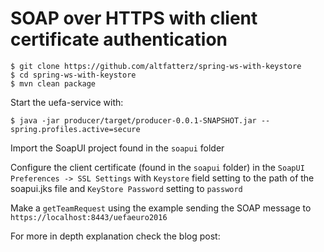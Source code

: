 # SOAP over HTTPS with client certificate authentication

```
$ git clone https://github.com/altfatterz/spring-ws-with-keystore
$ cd spring-ws-with-keystore
$ mvn clean package
```

Start the uefa-service with:

```
$ java -jar producer/target/producer-0.0.1-SNAPSHOT.jar --spring.profiles.active=secure
```

Import the SoapUI project found in the `soapui` folder

Configure the client certificate (found in the `soapui` folder) in the `SoapUI Preferences -> SSL Settings` with `Keystore` field setting to the path of the soapui.jks file and `KeyStore Password` setting to `password`

Make a `getTeamRequest` using the example sending the SOAP message to `https://localhost:8443/uefaeuro2016`

For more in depth explanation check the blog post:




